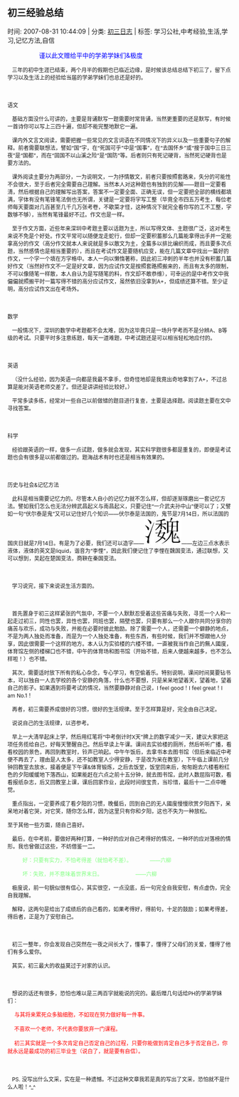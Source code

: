 
<h2>初三经验总结</h2>

<span class="time SG_txtc">时间: 2007-08-31 10:44:09 | 分类: [初三日志](./BlogClass_初三日志.md) | 标签: 学习公社,中考经验,生活,学习,记忆方法,自信</span>
<!--
<table>
    <tbody>
        <tr>
            <td>时间: 2007-08-31 10:44:09</td>
            <td>分类: [初三日志](./BlogClass_初三日志.md) </td>
            <td> 标签: 学习公社,中考经验,生活,学习,记忆方法,自信 </td>
        </tr>
    </tbody>
</table>
-->
<div class="articalContent" id="sina_keyword_ad_area2">
<p><font style="FonT-siZe: 12px"> <wbr/> <wbr/> <wbr/> <wbr/> <wbr/> <wbr/> <wbr/> <wbr/> <wbr/> <wbr/> <wbr/> <wbr/> <wbr/> <wbr/> <wbr/> <wbr/> <wbr/> <wbr/> <wbr/> <wbr/> <wbr/><font color="#0000FF" style="FonT-siZe: 14px">谨以此文赠给平中的学弟学妹们&amp;极度</font></font></p>
<p><font style="FonT-siZe: 12px"> <wbr/> <wbr/> <wbr/>
三年的初中生涯已结束，两个月半的假期也已临近边缘，是时候该总结总结下初三了，留下点学习以及生活上的经验给当届的学弟学妹们也总还是好的。</font></p>
<p><font style="FonT-siZe: 12px"> <wbr/></font></p>
<p><font style="FonT-siZe: 12px">语文</font></p>
<p><font style="FonT-siZe: 12px"> <wbr/> <wbr/> <wbr/>
基础方面没什么可讲的，主要是背诵默写一题需要时常背诵，当然更重要的还是默写，有时候一首诗你可以写上三四十遍，但却不能完整地默它一遍。</font></p>
<p><font style="FonT-siZe: 12px"> <wbr/> <wbr/> <wbr/>
课内外文言文阅读，需要把握一些常见的文言词语在不同情况下的异义以及一些重要句子的解释。前者需要联想法，譬如“国”字，在“死国可乎”中是“国事”，在“去国怀乡”或“搜于国中三日三夜”是“国都”，而在“固国不以山溪之险”是“国防”等。后者则只有死记硬背，当然死记硬背也是要方法的。</font></p>
<p><font style="FonT-siZe: 12px"> <wbr/> <wbr/> <wbr/>
课外阅读主要分为两部分，一为说明文，一为抒情散文，前者只要按照套路来，失分的可能性不会很大，至于后者完全需要自己理解。当然本人对这种题也有独到的见解——题目一定要看清，然后根据自己的理解写出答案，答案不一定要全面、正确无误，但一定要把全部的横线都填满，字体有没有笔锋笔法倒也无所谓，关键是一定要将字写工整（毕竟全市四五万考生，每位老师每天要面对几百甚至几千几万张考卷，不歇菜才怪，这种情况下就完全看你写的工不工整，字数够不够），当然有笔锋最好不过。作文也是一样。</font></p>
<p><font style="FonT-siZe: 12px"> <wbr/> <wbr/> <wbr/>
至于作文方面，近些年来深圳中考题主要以话题为主，所以写得文体、主题很广泛，这对考生来说不免是个好处。作文平常可以随便龙走蛇行，但却一定要积蓄那么几篇能拿得出手并一定能拿高分的作文（高分作文就本人来说就是多以散文为主，全篇多以排比编织而成，而且要多次点题，当然感情也是相当重要的），而且在考试作文是要随机应变，能在几篇文章中找出一篇好的作文，一个字一个填在方字格中。本人一向以懒惰著称，因此初三冲刺的半年也并没有积蓄几篇好作文（当然好作文不一定是好文章，因为应试作文是按照套路照搬来的，而且有太多的限制，不可以像随笔一样散，本人自认为是写随笔的料，作文却不敢恭维），可幸运的是中考作文中我偏偏就照搬平时一篇写得不错的高分应试作文，虽然依旧没拿到A+，但成绩还算不错。至少证明，高分应试作文出在考场外。</font></p>
<p> <wbr/></p>
<p><font style="FonT-siZe: 12px">数学</font></p>
<p><font style="FonT-siZe: 12px"> <wbr/> <wbr/> <wbr/>
一般情况下，深圳的数学中考题都不会太难，因为这毕竟只是一场升学考而不是分辨A、B等级的考试。只要平时多注意练题，每天一道难题，中考试题还是可以相当轻松地应付的。</font></p>
<p> <wbr/></p>
<p><font style="FonT-siZe: 12px">英语</font></p>
<p><font style="FonT-siZe: 12px"> <wbr/> <wbr/> <wbr/>
（没什么经验，因为英语一向都是我最不拿手，但奇怪地却是我竟出奇地拿到了A+，不过总算是能对英语老师交差了。但还是讲讲经验比较好。）</font></p>
<p><font style="FonT-siZe: 12px"> <wbr/> <wbr/> <wbr/>
平常多读多练，经常对一些自己以前做错的题目进行复查，主要是选择题。阅读题主要在文中寻找答案。</font></p>
<p> <wbr/></p>
<p><font style="FonT-siZe: 12px">科学</font></p>
<p><font style="FonT-siZe: 12px"> <wbr/> <wbr/> <wbr/>
经验跟英语的一样，做多一点试题，做多就会发现，其实科学题很多都是重复的，即便是考试题也会有很多是以前都做过的。题海战术有时也还是相当有效果的。</font></p>
<p> <wbr/></p>
<p><font style="FonT-siZe: 12px">历史与社会&amp;记忆方法</font></p>
<p><font style="FonT-siZe: 12px"> <wbr/> <wbr/> <wbr/>
此科是相当需要记忆力的。尽管本人自小的记忆力就不怎么样，但却逐渐琢磨出一套记忆方法。譬如我们怎么也无法分辨武昌起义与南昌起义，只要记住“一介武夫孙中山”便可以了；又譬如一句“伏尔泰是鬼”又可以记住好几个知识——伏尔泰是法国的，鬼节是7月14日，所以法国的国庆日就是7月14日。有是为了必要，我们还可以造字——<a href="http://s12.sinaimg.cn/orignal/497675f2cafc849affc3b" target="_blank"><img alt="初三经验总结" src="./pic/初三经验总结_497675f2cafc849affc3b.jpg" title="初三经验总结"/></a>——左边三点水表示液体，液体的英文是liquid，谐音为“李悝”，因此我们便记住了李悝在魏国变法，通过联想，又可以想到，吴起在楚国变法，商鞅在秦国变法。</font></p>
<p><font style="FonT-siZe: 12px"> <wbr/></font></p>
<p><font style="FonT-siZe: 12px"> <wbr/> <wbr/> <wbr/>
学习说完，接下来说说生活方面的。</font></p>
<p><font style="FonT-siZe: 12px"> <wbr/></font></p>
<p><font style="FonT-siZe: 12px"> <wbr/> <wbr/> <wbr/>
首先置身于初三这样紧张的气氛中，不要一个人默默忍受着这些苦痛与失败，寻觅一个人和一起走过初三，同性也罢，异性也罢，同班也罢，隔壁也罢，只要有那么一个人跟你共同分享你的痛苦与欢乐，成功与失败，并能在必要时彼此勉励。除了需要一个人，还需要一个僻静的地点，不是为两人独处而准备，而是为一个人独处准备，有些东西，有些时候，我们并不想跟他人分享，因此很需要一个这样的地方。本人认为实验楼的六楼不错，一直被我当作自己的無人國度，体育馆左侧的楼梯口也不错，中午的体育场和图书馆（开始不错，后来人便越来越多，也不怎么样啦！）也不错。</font></p>
<p><font style="FonT-siZe: 12px"> <wbr/> <wbr/> <wbr/>
其次，需要适时放下所有的私心杂念，专心学习，有空偷着乐。特别说明，课间时间莫要钻书本，可以独自一人去学校的各个安静的角落，什么也不要想，只是呆呆地望着天，望着地，望着自己的影子。如果遇到将要考试的情况，当然要静静对自己说，I
feel good！I feel great！I am No.1！</font></p>
<p><font style="FonT-siZe: 12px"> <wbr/> <wbr/> <wbr/>
再者，初三需要养成很好的习惯，很好的生活规律。至于怎样算是好，完全由自己决定。</font><font style="FonT-siZe: 12px"> <wbr/></font></p>
<p><font style="FonT-siZe: 12px"> <wbr/> <wbr/> <wbr/>
说说自己的生活规律，以咨参考。</font></p>
<p><font style="FonT-siZe: 12px"> <wbr/> <wbr/> <wbr/>
早上一大清早起床上学，然后用红笔将“中考倒计时X天”牌上的数字减少一天，建议大家把这项任务揽给自己，好每天警醒自己。然后早读上午课。课间去实验楼的厕所，然后听听广播，看看校园的景色，再回到教室时，铃声已响起。中午午饭后，去拿书本去图书馆（但后来临近中考便不再去了，理由是人太多，还不如教室人少得安静，于是改为呆在教室），下午临上课前几分钟回教室去放水，接着便是下午课&amp;体育锻炼，之后去饭堂，饭堂回来后，匆匆跑去六楼看粉红色的夕阳缓缓地下落西山，如果能赶在六点之前十五分钟，就去图书馆，此时人数屈指可数，看看报纸杂志，后又回教室上课，课后回家作业，此段时间很宝贵，当珍惜，最后十一二点中睡觉。</font></p>
<p><font style="FonT-siZe: 12px"> <wbr/> <wbr/> <wbr/>
重点指出，一定要养成了看夕阳的习惯，晚餐后，回到自己的无人國度慢慢欣赏夕阳西下，呆呆地对着它哭，对它笑，随你怎么样，因为这里只有你和夕阳，这也不失为一种放松。</font></p>
<p><font style="FonT-siZe: 12px">至于其他一些方面，随自己喜好。</font></p>
<p><font style="FonT-siZe: 12px"> <wbr/> <wbr/> <wbr/>
最后，在中考前，要做好两种打算，一种好的应对自己考得好的情况，一种坏的应对落榜的情形。我也曾做过这些，不妨借鉴一二。</font></p>
<p><font style="FonT-siZe: 12px"> <wbr/> <wbr/> <wbr/> <wbr/> <wbr/> <wbr/> <wbr/> <wbr/> <wbr/> <wbr/>
<font color="#80FF80">好：只要有实力，不怕考得差（就怕考不差）。
 <wbr/> <wbr/> <wbr/> <wbr/> <wbr/> <wbr/> <wbr/> <wbr/> <wbr/> <wbr/> <wbr/>——六柳</font></font></p>
<p><font color="#80FF80" style="FonT-siZe: 12px"> <wbr/> <wbr/> <wbr/> <wbr/> <wbr/> <wbr/> <wbr/> <wbr/> <wbr/> <wbr/>
坏：失败，并不意味着世界末日。 <wbr/> <wbr/> <wbr/> <wbr/> <wbr/> <wbr/> <wbr/> <wbr/> <wbr/> <wbr/> <wbr/> <wbr/> <wbr/> <wbr/> <wbr/> <wbr/> <wbr/> <wbr/> <wbr/> <wbr/> <wbr/> <wbr/>
——六柳</font></p>
<p><font style="FonT-siZe: 12px"> <wbr/> <wbr/> <wbr/>
极度说，前一句貌似很有信心，其实很空，一点没底，后一句完全自我安慰，有点虚伪，完全自我理解。</font></p>
<p><font style="FonT-siZe: 12px"> <wbr/> <wbr/> <wbr/>
解释，这两句是给出了成绩后的自己看的，如果考得好，得前句，十足的鼓励；如果考得差，得后者，正是为了安慰自己。</font></p>
<p><font style="FonT-siZe: 12px"> <wbr/></font></p>
<p><font style="FonT-siZe: 12px"> <wbr/> <wbr/> <wbr/>
初三一整年，你会发现自己突然在一夜之间长大了，懂事了，懂得了父母们的关爱，懂得了他们有多么爱你。</font></p>
<p><font style="FonT-siZe: 12px"> <wbr/> <wbr/> <wbr/>
其实，初三最大的收益莫过于对家的认识。</font></p>
<p><font style="FonT-siZe: 12px"> <wbr/></font></p>
<p><font style="FonT-siZe: 12px"> <wbr/> <wbr/> <wbr/>
想说的话还有很多，恐怕也难以是三两百字就能说的完的。最后赠几句话给PH的学弟学妹们：</font></p>
<p><font style="FonT-siZe: 12px"> <wbr/> <wbr/><font style="FonT-FAMiLY: 楷体_GB2312"> <wbr/> <wbr/>
 <wbr/><font color="#FF0000" style="FonT-FAMiLY:">与其将来累死众多脑细胞，不如现在努力做好每一件事。</font></font></font></p>
<p><font color="#FF0000" style="FonT-FAMiLY: 楷体_GB2312; FonT-siZe: 12px"> <wbr/> <wbr/> <wbr/> <wbr/> <wbr/>
不喜欢一个老师，不代表你要放弃一门课程。</font></p>
<p><font color="#FF0000" style="FonT-FAMiLY: 楷体_GB2312; FonT-siZe: 12px"> <wbr/> <wbr/> <wbr/> <wbr/> <wbr/>
初三其实就是一个多次肯定自己否定自己的过程，只要你能做到肯定自己多于否定自己，你就永远是最成功的初三毕业生（说白了，就是要有自信）。</font></p>
<p><font style="FonT-siZe: 12px"> <wbr/></font></p>
<p><font style="FonT-siZe: 12px"> <wbr/> <wbr/> <wbr/>
PS. 没写出什么文采，实在是一种遗憾。不过这种文章我若是真的写出了文采，恐怕就不是什么人啦！^_^</font></p>
</div>
